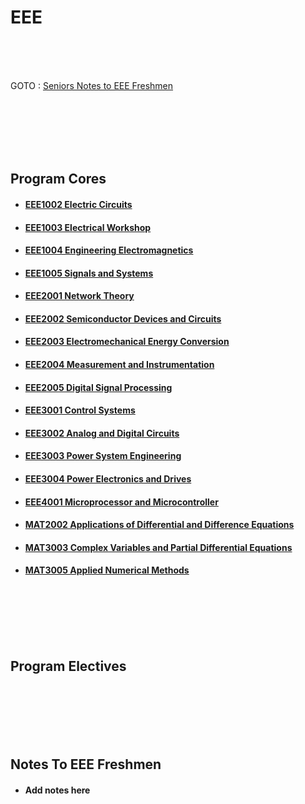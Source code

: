 # EEE
<br /><br /><br />
<!-- add better intro-->
GOTO : [Seniors Notes to EEE Freshmen](#notes-to-eee-freshmen)


<br /><br /><br /><br /><br />
## Program Cores
<!-- add list of courses -->
  * #### [EEE1002 Electric Circuits](https://github.com/ai-vithink/VIT-Student-Resource-Database/tree/master/courses/EEE1002%20Electric%20Circuits)
  
  * #### [EEE1003 Electrical Workshop](https://github.com/ai-vithink/VIT-Student-Resource-Database/tree/master/courses/EEE1003%20Electrical%20Workshop)
 	
  * #### [EEE1004 Engineering Electromagnetics](https://github.com/ai-vithink/VIT-Student-Resource-Database/tree/master/courses/EEE1004%20Engineering%20Electromagnetics)
 	
  * #### [EEE1005 Signals and Systems](https://github.com/ai-vithink/VIT-Student-Resource-Database/tree/master/courses/EEE1005%20Signals%20and%20Systems)
  
 * #### [EEE2001 Network Theory](https://github.com/ai-vithink/VIT-Student-Resource-Database/tree/master/courses/EEE2001%20Network%20Theory)
  
 * #### [EEE2002 Semiconductor Devices and Circuits](https://github.com/ai-vithink/VIT-Student-Resource-Database/tree/master/courses/EEE2002%20Semiconductor%20Devices%20and%20Circuits)
  
 * #### [EEE2003 Electromechanical Energy Conversion](https://github.com/ai-vithink/VIT-Student-Resource-Database/tree/master/courses/EEE2003%20Electromechanical%20Energy%20Conversion)
  
 * #### [EEE2004 Measurement and Instrumentation](https://github.com/ai-vithink/VIT-Student-Resource-Database/tree/master/courses/EEE2004%20Measurement%20and%20Instrumentation)
  
  * #### [EEE2005 Digital Signal Processing](https://github.com/ai-vithink/VIT-Student-Resource-Database/tree/master/courses/EEE2005%20Digital%20Signal%20Processing)
  
  * #### [EEE3001 Control Systems](https://github.com/ai-vithink/VIT-Student-Resource-Database/tree/master/courses/EEE3001%20Control%20Systems)
  
 * #### [EEE3002 Analog and Digital Circuits](https://github.com/ai-vithink/VIT-Student-Resource-Database/tree/master/courses/EEE3002%20Analog%20and%20Digital%20Circuits)
  
 * #### [EEE3003 Power System Engineering](https://github.com/ai-vithink/VIT-Student-Resource-Database/tree/master/courses/EEE3003%20Power%20System%20Engineering)
  
 * #### [EEE3004 Power Electronics and Drives](https://github.com/ai-vithink/VIT-Student-Resource-Database/tree/master/courses/EEE3004%20Power%20Electronics%20and%20Drives)
  
 * #### [EEE4001 Microprocessor and Microcontroller](https://github.com/ai-vithink/VIT-Student-Resource-Database/tree/master/courses/EEE4001%20Microprocessor%20and%20Microcontroler)
  
 * #### [MAT2002 Applications of Differential and Difference Equations](https://github.com/ai-vithink/VIT-Student-Resource-Database/tree/master/courses/MAT2002%20Applications%20of%20Differential%20and%20Difference%20Equations)
  
 * #### [MAT3003 Complex Variables and Partial Differential Equations](https://github.com/ai-vithink/VIT-Student-Resource-Database/tree/master/courses/MAT3003%20Complex%20Variables%20and%20Partial%20Differential%20Equations)
  
 * #### [MAT3005 Applied Numerical Methods](https://github.com/ai-vithink/VIT-Student-Resource-Database/tree/master/courses/MAT3005%20Applied%20Numerical%20Methods)

   
  
  
<br /><br /><br /><br /><br />
## Program Electives 
<!-- add list of electives-->
    
   
<br /><br /><br /><br /><br />
## Notes To EEE Freshmen

* #### Add notes here 










